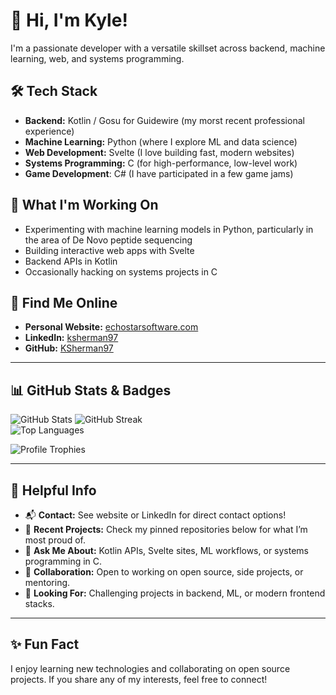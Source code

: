 # 👋 Hi, I'm Kyle!

I'm a passionate developer with a versatile skillset across backend, machine learning, web, and systems programming.

## 🛠️ Tech Stack

- **Backend:** Kotlin / Gosu for Guidewire (my morst recent professional experience)
- **Machine Learning:** Python (where I explore ML and data science)
- **Web Development:** Svelte (I love building fast, modern websites)
- **Systems Programming:** C (for high-performance, low-level work)
- **Game Development**: C# (I have participated in a few game jams)

## 🌱 What I'm Working On

- Experimenting with machine learning models in Python, particularly in the area of De Novo peptide sequencing
- Building interactive web apps with Svelte
- Backend APIs in Kotlin
- Occasionally hacking on systems projects in C

## 🔗 Find Me Online

- **Personal Website:** [echostarsoftware.com](https://www.echostarsoftware.com)
- **LinkedIn:** [ksherman97](https://www.linkedin.com/in/ksherman97/)
- **GitHub:** [KSherman97](https://github.com/KSherman97)

---

## 📊 GitHub Stats & Badges

![GitHub Stats](https://github-readme-stats.vercel.app/api?username=KSherman97&show_icons=true&theme=radical)
![GitHub Streak](https://streak-stats.demolab.com/?user=KSherman97&theme=radical)  <br />
![Top Languages](https://github-readme-stats.vercel.app/api/top-langs/?username=KSherman97&layout=compact&theme=radical)  

![Profile Trophies](https://github-profile-trophy.vercel.app/?username=KSherman97&theme=radical&no-frame=true&row=1&column=8)  

---

## 🧰 Helpful Info

- 📬 **Contact:** See website or LinkedIn for direct contact options!
- 📝 **Recent Projects:** Check my pinned repositories below for what I’m most proud of.
- 💬 **Ask Me About:** Kotlin APIs, Svelte sites, ML workflows, or systems programming in C.
- 🤝 **Collaboration:** Open to working on open source, side projects, or mentoring.
- 🎯 **Looking For:** Challenging projects in backend, ML, or modern frontend stacks.

---

## ✨ Fun Fact

I enjoy learning new technologies and collaborating on open source projects. If you share any of my interests, feel free to connect!

<!--
More badges or custom sections can go here!
You can add a "Buy Me a Coffee" or sponsor badge if you'd like!
-->


<!--
**KSherman97/KSherman97** is a ✨ _special_ ✨ repository because its `README.md` (this file) appears on your GitHub profile.

Here are some ideas to get you started:

- 🔭 I’m currently working on ...
- 🌱 I’m currently learning ...
- 👯 I’m looking to collaborate on ...
- 🤔 I’m looking for help with ...
- 💬 Ask me about ...
- 📫 How to reach me: ...
- 😄 Pronouns: ...
- ⚡ Fun fact: ...
-->
